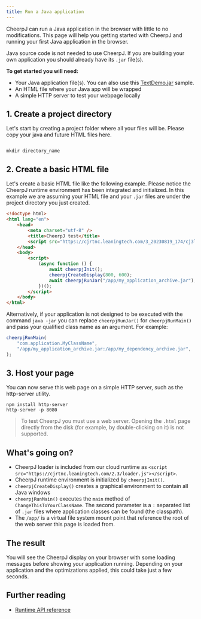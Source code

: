```yaml
---
title: Run a Java application
---
```


CheerpJ can run a Java application in the browser with little to no modifications. This page will help you getting started with CheerpJ and running your first Java application in the browser.

Java source code is not needed to use CheerpJ. If you are building your own application you should already have its `.jar` file(s).

**To get started you will need:**

- Your Java application file(s). You can also use this [TextDemo.jar](https://docs.oracle.com/javase/tutorialJWS/samples/uiswing/TextDemoProject/TextDemo.jar) sample.
- An HTML file where your Java app will be wrapped
- A simple HTTP server to test your webpage locally

## 1. Create a project directory

Let's start by creating a project folder where all your files will be. Please copy your java and future HTML files here.

```shell

mkdir directory_name

```

## 2. Create a basic HTML file

Let's create a basic HTML file like the following example. Please notice the CheerpJ runtime environment has been integrated and initialized. In this example we are assuming your HTML file and your `.jar` files are under the project directory you just created.

```html title="index.html" {6, 9-15}
<!doctype html>
<html lang="en">
	<head>
		<meta charset="utf-8" />
		<title>CheerpJ test</title>
		<script src="https://cjrtnc.leaningtech.com/3_20230819_174/cj3loader.js"></script>
	</head>
	<body>
		<script>
			(async function () {
				await cheerpjInit();
				cheerpjCreateDisplay(800, 600);
				await cheerpjRunJar("/app/my_application_archive.jar");
			})();
		</script>
	</body>
</html>
```

Alternatively, if your application is not designed to be executed with the command `java -jar` you can replace `cheerpjRunJar()` for `cheerpjRunMain()` and pass your qualified class name as an argument. For example:

```js
cheerpjRunMain(
	"com.application.MyClassName",
	"/app/my_application_archive.jar:/app/my_dependency_archive.jar",
);
```

## 3. Host your page

You can now serve this web page on a simple HTTP server, such as the http-server utility.

```shell
npm install http-server
http-server -p 8080
```

> To test CheerpJ you must use a web server. Opening the `.html` page directly from the disk (for example, by double-clicking on it) is not supported.

## What's going on?

- CheerpJ loader is included from our cloud runtime as
  `<script src="https://cjrtnc.leaningtech.com/2.3/loader.js"></script>`.
- CheerpJ runtime environment is initialized by `cheerpjInit()`.
- `cheerpjCreateDisplay()` creates a graphical environment to contain all Java windows
- `cheerpjRunMain()` executes the `main` method of `ChangeThisToYourClassName`. The second parameter is a `:` separated list of `.jar` files where application classes can be found (the classpath).
- The `/app/` is a virtual file system mount point that reference the root of the web server this page is loaded from.

## The result

You will see the CheerpJ display on your browser with some loading messages before showing your application running. Depending on your application and the optimizations applied, this could take just a few seconds.

## Further reading

- [Runtime API reference](/cheerpj3/reference)
